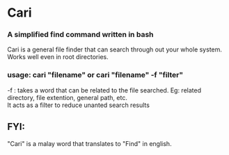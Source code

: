 # Cari
### A simplified find command written in bash
Cari is a general file finder that can search through out your whole system. <br>
Works well even in root directories. <br>
### usage: cari "filename" or cari "filename" -f "filter"
-f : takes a word that can be related to the file searched. Eg: related directory, file extention, general path, etc. <br>
It acts as a filter to reduce unanted search results <br>

## FYI:
"Cari" is a malay word that translates to "Find" in english.
